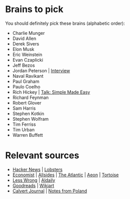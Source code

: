 # Brains to pick

You should definitely pick these brains (alphabetic order):

- Charlie Munger
- David Allen
- Derek Sivers
- Elon Musk
- Eric Weinstein
- Evan Czaplicki
- Jeff Bezos
- Jordan Peterson | [Interview](https://www.youtube.com/watch?v=yZYQpge1W5s)
- Naval Ravikant
- Paul Graham
- Paulo Coelho
- Rich Hickey | [Talk: Simple Made Easy](www.infoq.com/presentations/Simple-Made-Easy)
- Richard Feynman 
- Robert Glover
- Sam Harris
- Stephen Kotkin
- Stephen Wolfram
- Tim Ferriss
- Tim Urban
- Warren Buffett

<!--
- Rollo Tomassi
- Milton Friedman
- Mark Manson
- Abbas (iran - photojournalist)
any females? Any non american?
-->

# Relevant sources

- [Hacker News](https://news.ycombinator.com/) | [Lobsters](https://lobste.rs/)
- [Economist](https://economist.com) | [Allsides](https://www.allsides.com/) | [The Atlantic](https://www.theatlantic.com) | [Aeon](https://aeon.co) | [Tortoise](https://www.tortoisemedia.com) 
- [Less Wrong](https://www.lesswrong.com) |  [Aldaily](https://www.aldaily.com)
- [Goodreads](https://www.goodreads.com) | [Wikiart](https://www.wikiart.org)
- [Calvert Journal](https://calvertjournal.com) | [Notes from Poland](https://notesfrompoland.com)